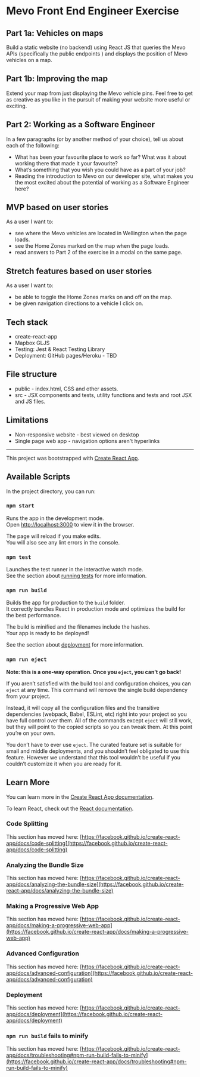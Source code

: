 # Mevo Front End Engineer Exercise

## Part 1a: Vehicles on maps

Build a static website (no backend) using React JS that queries the Mevo APIs (specifically the public endpoints ) and displays the position of Mevo vehicles on a map. 


## Part 1b: Improving the map

Extend your map from just displaying the Mevo vehicle pins. Feel free to get as creative as you like in the pursuit of making your website more useful or exciting.


## Part 2: Working as a Software Engineer
In a few paragraphs (or by another method of your choice), tell us about each of the following:
* What has been your favourite place to work so far? What was it about working there that made it
your favourite?
* What’s something that you wish you could have as a part of your job?
* Reading the introduction to Mevo on our developer site, what makes you the most excited about
the potential of working as a Software Engineer here?

## MVP based on user stories
As a user I want to:
* see where the Mevo vehicles are located in Wellington when the page loads.
* see the Home Zones marked on the map when the page loads.
* read answers to Part 2 of the exercise in a modal on the same page.

## Stretch features based on user stories
As a user I want to:
* be able to toggle the Home Zones marks on and off on the map.
* be given navigation directions to a vehicle I click on.

## Tech stack
* create-react-app
* Mapbox GLJS
* Testing: Jest & React Testing Library
* Deployment: GitHub pages/Heroku - TBD

## File structure
* public - index.html, CSS and other assets.
* src - JSX components and tests, utility functions and tests and root JSX and JS files.

## Limitations
* Non-responsive website - best viewed on desktop
* Single page web app - navigation options aren't hyperlinks
- - - -

This project was bootstrapped with [Create React App](https://github.com/facebook/create-react-app).

## Available Scripts

In the project directory, you can run:

### `npm start`

Runs the app in the development mode.\
Open [http://localhost:3000](http://localhost:3000) to view it in the browser.

The page will reload if you make edits.\
You will also see any lint errors in the console.

### `npm test`

Launches the test runner in the interactive watch mode.\
See the section about [running tests](https://facebook.github.io/create-react-app/docs/running-tests) for more information.

### `npm run build`

Builds the app for production to the `build` folder.\
It correctly bundles React in production mode and optimizes the build for the best performance.

The build is minified and the filenames include the hashes.\
Your app is ready to be deployed!

See the section about [deployment](https://facebook.github.io/create-react-app/docs/deployment) for more information.

### `npm run eject`

**Note: this is a one-way operation. Once you `eject`, you can’t go back!**

If you aren’t satisfied with the build tool and configuration choices, you can `eject` at any time. This command will remove the single build dependency from your project.

Instead, it will copy all the configuration files and the transitive dependencies (webpack, Babel, ESLint, etc) right into your project so you have full control over them. All of the commands except `eject` will still work, but they will point to the copied scripts so you can tweak them. At this point you’re on your own.

You don’t have to ever use `eject`. The curated feature set is suitable for small and middle deployments, and you shouldn’t feel obligated to use this feature. However we understand that this tool wouldn’t be useful if you couldn’t customize it when you are ready for it.

## Learn More

You can learn more in the [Create React App documentation](https://facebook.github.io/create-react-app/docs/getting-started).

To learn React, check out the [React documentation](https://reactjs.org/).

### Code Splitting

This section has moved here: [https://facebook.github.io/create-react-app/docs/code-splitting](https://facebook.github.io/create-react-app/docs/code-splitting)

### Analyzing the Bundle Size

This section has moved here: [https://facebook.github.io/create-react-app/docs/analyzing-the-bundle-size](https://facebook.github.io/create-react-app/docs/analyzing-the-bundle-size)

### Making a Progressive Web App

This section has moved here: [https://facebook.github.io/create-react-app/docs/making-a-progressive-web-app](https://facebook.github.io/create-react-app/docs/making-a-progressive-web-app)

### Advanced Configuration

This section has moved here: [https://facebook.github.io/create-react-app/docs/advanced-configuration](https://facebook.github.io/create-react-app/docs/advanced-configuration)

### Deployment

This section has moved here: [https://facebook.github.io/create-react-app/docs/deployment](https://facebook.github.io/create-react-app/docs/deployment)

### `npm run build` fails to minify

This section has moved here: [https://facebook.github.io/create-react-app/docs/troubleshooting#npm-run-build-fails-to-minify](https://facebook.github.io/create-react-app/docs/troubleshooting#npm-run-build-fails-to-minify)
